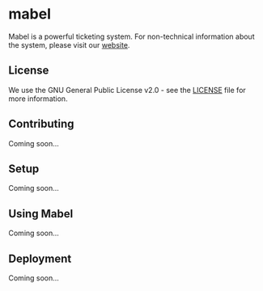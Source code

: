 # mabel

Mabel is a powerful ticketing system. For non-technical information about the system, please visit our [website](http://mabelticketing.co.uk).

## License

We use the GNU General Public License v2.0 - see the [LICENSE](https://github.com/mabelticketing/mabel/blob/master/LICENSE.txt) file for more information.

## Contributing

Coming soon...

## Setup

Coming soon...
<!--
### Requirements

### Installation
-->

## Using Mabel

Coming soon...

## Deployment

Coming soon...


